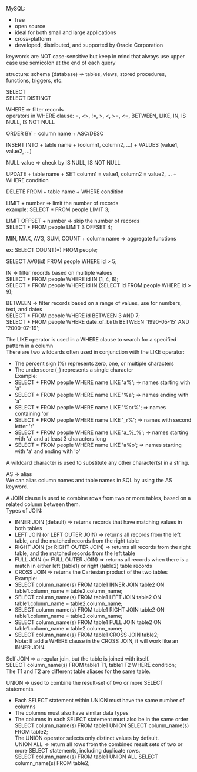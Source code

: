 MySQL:
- free
- open source
- ideal for both small and large applications
- cross-platform
- developed, distributed, and supported by Oracle Corporation

keywords are NOT case-sensitive but keep in mind that always use upper case
use semicolon at the end of each query  

structure: schema (database) => tables, views, stored procedures, functions, triggers, etc.

SELECT  
SELECT DISTINCT

WHERE => filter records  
operators in WHERE clause: =, <>, !=, >, <, >=, <=, BETWEEN, LIKE, IN, IS NULL, IS NOT NULL

ORDER BY + column name + ASC/DESC

INSERT INTO + table name + (column1, column2, ...) + VALUES (value1, value2, ...)

NULL value => check by IS NULL, IS NOT NULL

UPDATE + table name + SET column1 = value1, column2 = value2, ... + WHERE condition

DELETE FROM + table name + WHERE condition

LIMIT + number => limit the number of records  
example: SELECT * FROM people LIMIT 3;

LIMIT OFFSET + number => skip the number of records  
SELECT * FROM people LIMIT 3 OFFSET 4;

MIN, MAX, AVG, SUM, COUNT + column name => aggregate functions

ex: SELECT COUNT(*) FROM people;

SELECT AVG(id) FROM people WHERE id > 5;

IN => filter records based on multiple values  
SELECT * FROM people WHERE id IN (1, 4, 6);  
SELECT * FROM people WHERE id IN (SELECT id FROM people WHERE id > 9);

BETWEEN => filter records based on a range of values, use for numbers, text, and dates  
SELECT * FROM people WHERE id BETWEEN 3 AND 7;  
SELECT * FROM people WHERE date_of_birth BETWEEN '1990-05-15' AND '2000-07-19';

The LIKE operator is used in a WHERE clause to search for a specified pattern in a column  
There are two wildcards often used in conjunction with the LIKE operator:  
- The percent sign (%) represents zero, one, or multiple characters
- The underscore (_) represents a single character  
Example:
- SELECT * FROM people WHERE name LIKE 'a%'; => names starting with 'a'
- SELECT * FROM people WHERE name LIKE '%a'; => names ending with 'a'
- SELECT * FROM people WHERE name LIKE '%or%'; => names containing 'or'
- SELECT * FROM people WHERE name LIKE '_r%'; => names with second letter 'r'
- SELECT * FROM people WHERE name LIKE 'a_%_%'; => names starting with 'a' and at least 3 characters long
- SELECT * FROM people WHERE name LIKE 'a%o'; => names starting with 'a' and ending with 'o'

A wildcard character is used to substitute any other character(s) in a string.

AS => alias  
We can alias column names and table names in SQL by using the AS keyword.

A JOIN clause is used to combine rows from two or more tables, based on a related column between them.  
Types of JOIN:  
- INNER JOIN (default) => returns records that have matching values in both tables
- LEFT JOIN (or LEFT OUTER JOIN) => returns all records from the left table, and the matched records from the right table
- RIGHT JOIN (or RIGHT OUTER JOIN) => returns all records from the right table, and the matched records from the left table
- FULL JOIN (or FULL OUTER JOIN) => returns all records when there is a match in either left (table1) or right (table2) table records
- CROSS JOIN => returns the Cartesian product of the two tables  
Example:
- SELECT column_name(s) FROM table1 INNER JOIN table2 ON table1.column_name = table2.column_name;
- SELECT column_name(s) FROM table1 LEFT JOIN table2 ON table1.column_name = table2.column_name;
- SELECT column_name(s) FROM table1 RIGHT JOIN table2 ON table1.column_name = table2.column_name;
- SELECT column_name(s) FROM table1 FULL JOIN table2 ON table1.column_name = table2.column_name;
- SELECT column_name(s) FROM table1 CROSS JOIN table2;  
Note: If add a WHERE clause in the CROSS JOIN, it will work like an INNER JOIN.  

Self JOIN => a regular join, but the table is joined with itself.  
SELECT column_name(s) FROM table1 T1, table1 T2 WHERE condition;  
The T1 and T2 are different table aliases for the same table.  

UNION => used to combine the result-set of two or more SELECT statements.  
- Each SELECT statement within UNION must have the same number of columns
- The columns must also have similar data types
- The columns in each SELECT statement must also be in the same order  
SELECT column_name(s) FROM table1 UNION SELECT column_name(s) FROM table2;  
The UNION operator selects only distinct values by default.  
UNION ALL => return all rows from the combined result sets of two or more SELECT statements, including duplicate rows.  
SELECT column_name(s) FROM table1 UNION ALL SELECT column_name(s) FROM table2;  
